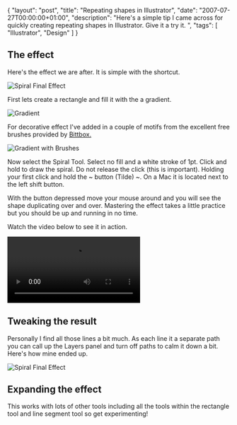 {
  "layout": "post",
  "title": "Repeating shapes in Illustrator",
  "date": "2007-07-27T00:00:00+01:00",
  "description": "Here's a simple tip I came across for quickly creating repeating shapes in Illustrator. Give it a try it. ",
  "tags": [
    "Illustrator",
    "Design"
  ]
}

## The effect

Here's the effect we are after. It is simple with the shortcut.

![Spiral Final Effect][1] 

First lets create a rectangle and fill it with the a gradient. 

![Gradient][2] 

For decorative effect I've added in a couple of motifs from the excellent free brushes provided by [Bittbox.][3]

![Gradient with Brushes][4] 

Now select the Spiral Tool. Select no fill and a white stroke of 1pt. Click and hold to draw the spiral. Do not release the click (this is important). Holding your first click and hold the ~ button (Tilde) ~. On a Mac it is located next to the left shift button. 

With the button depressed move your mouse around and you will see the shape duplicating over and over. Mastering the effect takes a little practice but you should be up and running in no time.

Watch the video below to see it in action.

<video controls>
  <source src="http://cdn.shapeshed.com/movies/mp4/spiral_multi.mp4" type='video/mp4; codecs="avc1.42E01E, mp4a.40.2"' />
  <source src="http://cdn.shapeshed.com/movies/ogv/spiral_multi.ogv" type='video/ogg; codecs="theora, vorbis"' />
  To view this video you need the latest version of <a href="http://www.apple.com/safari/">Safari</a>, <a href="http://www.mozilla.com/firefox/">Firefox</a> or <a href="http://www.google.com/chrome">Chrome</a>. Alterantively download the videos and watch them offline. <a href="http://cdn.shapeshed.com/movies/mp4/spiral_multi.mp4">Windows / Mac (mp4)</a>, <a href="http://cdn.shapeshed.com/movies/ogv/spiral_multi.ogv">Linux (ogv)</a>
</video>

## Tweaking the result

Personally I find all those lines a bit much. As each line it a separate path you can call up the Layers panel and turn off paths to calm it down a bit. Here's how mine ended up.

![Spiral Final Effect][1] 

## Expanding the effect

This works with lots of other tools including all the tools within the rectangle tool and line segment tool so get experimenting!

 [1]: http://shapeshed.com/images/articles/some_on_some_off.jpg 
 [2]: http://shapeshed.com/images/articles/gradient.jpg 
 [3]: http://www.bittbox.com/freebies/free-illustrator-brushes-teardrop-foliage/
 [4]: http://shapeshed.com/images/articles/gradient_brushes.jpg 
